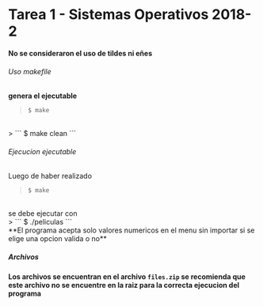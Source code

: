 # Tarea 1 - Sistemas Operativos 2018-2

**No se consideraron el uso de tildes ni eñes** <br/>

###### Uso makefile


**genera el ejecutable**<br/>

> ``` $ make ``` 
<br/>
> ``` $ make clean ```
<br/>

###### Ejecucion ejecutable 

Luego de haber realizado 
<br/>
> ``` $ make ``` 
<br/>
se debe ejecutar con 
<br/>
> ``` $ ./peliculas ```

<br/>
**El programa acepta solo valores numericos en el menu sin importar si se elige una opcion valida o no**
<br/>

##### Archivos

**Los archivos se encuentran en el archivo ```files.zip``` se recomienda que este archivo no se encuentre en la raiz para la correcta ejecucion del programa**
<br/>

